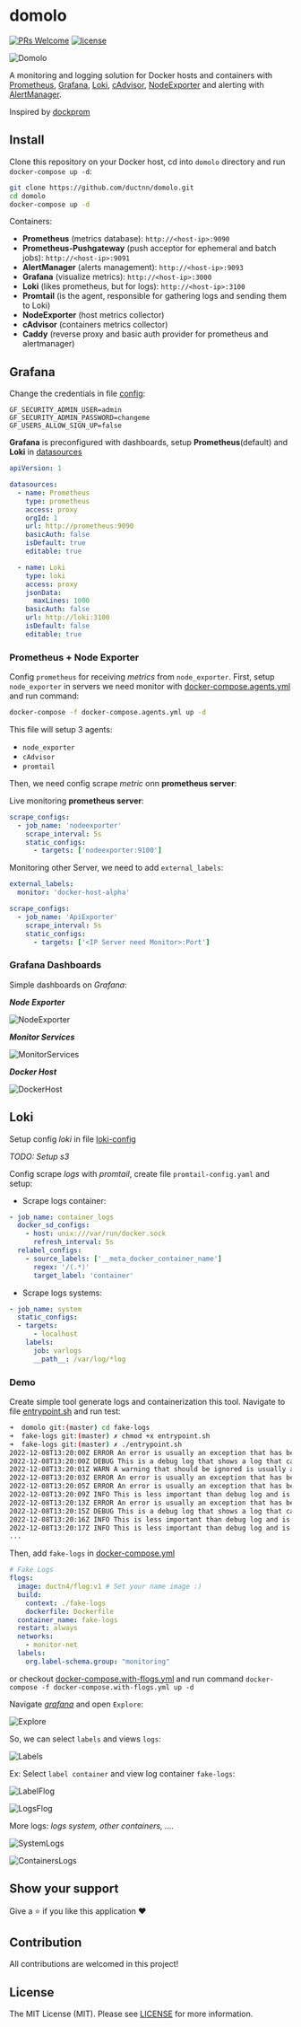 # domolo

[![PRs Welcome](https://img.shields.io/badge/PRs-welcome-brightgreen.svg?style=flat-square)](https://github.com/ductnn/Dockerfile/pulls)
[![license](https://img.shields.io/badge/license-MIT-blue.svg)](LICENSE)

![Domolo](assets/domolo.png)

A monitoring and logging solution for Docker hosts and containers with [Prometheus](https://prometheus.io/),
[Grafana](http://grafana.org/), [Loki](https://github.com/grafana/loki/), [cAdvisor](https://github.com/google/cadvisor),
[NodeExporter](https://github.com/prometheus/node_exporter) and alerting with
[AlertManager](https://github.com/prometheus/alertmanager).

Inspired by [dockprom](https://github.com/stefanprodan/dockprom)

## Install

Clone this repository on your Docker host, cd into `domolo` directory and run
`docker-compose up -d`:

```bash
git clone https://github.com/ductnn/domolo.git
cd domolo
docker-compose up -d
```

Containers:
  - **Prometheus** (metrics database): `http://<host-ip>:9090`
  - **Prometheus-Pushgateway** (push acceptor for ephemeral and batch jobs): `http://<host-ip>:9091`
  - **AlertManager** (alerts management): `http://<host-ip>:9093`
  - **Grafana** (visualize metrics): `http://<host-ip>:3000`
  - **Loki** (likes prometheus, but for logs): `http://<host-ip>:3100`
  - **Promtail** (is the agent, responsible for gathering logs and sending them to Loki)
  - **NodeExporter** (host metrics collector)
  - **cAdvisor** (containers metrics collector)
  - **Caddy** (reverse proxy and basic auth provider for prometheus and alertmanager)

## Grafana

Change the credentials in file [config](config):

```
GF_SECURITY_ADMIN_USER=admin
GF_SECURITY_ADMIN_PASSWORD=changeme
GF_USERS_ALLOW_SIGN_UP=false
```

**Grafana** is preconfigured with dashboards, setup **Prometheus**(default) and
**Loki** in [datasources](grafana/provisioning/datasources/datasource.yml)

```yaml
apiVersion: 1

datasources:
  - name: Prometheus
    type: prometheus
    access: proxy
    orgId: 1
    url: http://prometheus:9090
    basicAuth: false
    isDefault: true
    editable: true

  - name: Loki
    type: loki
    access: proxy
    jsonData:
      maxLines: 1000
    basicAuth: false
    url: http://loki:3100
    isDefault: false
    editable: true
```

### Prometheus + Node Exporter

Config `prometheus` for receiving *metrics* from `node_exporter`.
First, setup `node_exporter` in servers we need monitor with [docker-compose.agents.yml](docker-compose.agents.yml)
and run command:

```sh
docker-compose -f docker-compose.agents.yml up -d
```

This file will setup 3 agents:
  - `node_exporter`
  - `cAdvisor`
  - `promtail`

Then, we need config scrape *metric* onn **prometheus server**:

Live monitoring **prometheus server**:
```yaml
scrape_configs:
  - job_name: 'nodeexporter'
    scrape_interval: 5s
    static_configs:
      - targets: ['nodeexporter:9100']
```

Monitoring other Server, we need to add `external_labels`:
```yaml
external_labels:
  monitor: 'docker-host-alpha'

scrape_configs:
  - job_name: 'ApiExporter'
    scrape_interval: 5s
    static_configs:
      - targets: ['<IP Server need Monitor>:Port']
```

### Grafana Dashboards

Simple dashboards on *Grafana*:

***Node Exporter***

![NodeExporter](https://raw.githubusercontent.com/ductnn/domolo/master/assets/node_exporter.png)

***Monitor Services***

![MonitorServices](https://raw.githubusercontent.com/ductnn/domolo/master/assets/monitor_service.png)

***Docker Host***

![DockerHost](https://raw.githubusercontent.com/ductnn/domolo/master/assets/docker_host.png)

## Loki

Setup config *loki* in file [loki-config](loki/loki-config.yaml)

*TODO: Setup s3*

Config scrape *logs* with *promtail*, create file `promtail-config.yaml` and setup:
- Scrape logs container:

```yaml
- job_name: container_logs
  docker_sd_configs:
    - host: unix:///var/run/docker.sock
      refresh_interval: 5s
  relabel_configs:
    - source_labels: ['__meta_docker_container_name']
      regex: '/(.*)'
      target_label: 'container'
```

- Scrape logs systems:

```yaml
- job_name: system
  static_configs:
  - targets:
      - localhost
    labels:
      job: varlogs
      __path__: /var/log/*log
```

### Demo

Create simple tool generate logs and containerization this tool. Navigate to file
[entrypoint.sh](fake-logs/entrypoint.sh) and run test:

```bash
➜  domolo git:(master) cd fake-logs
➜  fake-logs git:(master) ✗ chmod +x entrypoint.sh
➜  fake-logs git:(master) ✗ ./entrypoint.sh
2022-12-08T13:20:00Z ERROR An error is usually an exception that has been caught and not handled.
2022-12-08T13:20:00Z DEBUG This is a debug log that shows a log that can be ignored.
2022-12-08T13:20:01Z WARN A warning that should be ignored is usually at this level and should be actionable.
2022-12-08T13:20:03Z ERROR An error is usually an exception that has been caught and not handled.
2022-12-08T13:20:05Z ERROR An error is usually an exception that has been caught and not handled.
2022-12-08T13:20:09Z INFO This is less important than debug log and is often used to provide context in the current task.
2022-12-08T13:20:13Z ERROR An error is usually an exception that has been caught and not handled.
2022-12-08T13:20:15Z DEBUG This is a debug log that shows a log that can be ignored.
2022-12-08T13:20:16Z INFO This is less important than debug log and is often used to provide context in the current task.
2022-12-08T13:20:17Z INFO This is less important than debug log and is often used to provide context in the current task.
...
```

Then, add `fake-logs` in [docker-compose.yml](docker-compose.yml)

```yaml
# Fake Logs
flogs:
  image: ductn4/flog:v1 # Set your name image :)
  build:
    context: ./fake-logs
    dockerfile: Dockerfile
  container_name: fake-logs
  restart: always
  networks:
    - monitor-net
  labels:
    org.label-schema.group: "monitoring"
```

or checkout [docker-compose.with-flogs.yml](docker-compose.with-flogs.yml)
and run command `docker-compose -f docker-compose.with-flogs.yml up -d`

Navigate *[grafana](localhost:3000)* and open `Explore`:

![Explore](https://raw.githubusercontent.com/ductnn/domolo/master/assets/explore.png)

So, we can select `labels` and views `logs`:

![Labels](https://raw.githubusercontent.com/ductnn/domolo/master/assets/labels.png)

Ex: Select `label container` and view log container `fake-logs`:

![LabelFlog](https://raw.githubusercontent.com/ductnn/domolo/master/assets/label_flog.png)

![LogsFlog](https://raw.githubusercontent.com/ductnn/domolo/master/assets/flog_logs.png)

More logs: *logs system, other containers, ....*

![SystemLogs](https://raw.githubusercontent.com/ductnn/domolo/master/assets/syslogs.png)

![ContainersLogs](https://raw.githubusercontent.com/ductnn/domolo/master/assets/containers_logs.png)

## Show your support
Give a ⭐ if you like this application ❤️

## Contribution
All contributions are welcomed in this project!

## License
The MIT License (MIT). Please see [LICENSE](LICENSE) for more information.
